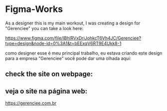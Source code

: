 # Figma-Works
As a designer this is my main workout, I was creating a design for "Gerenciee" you can take a look here:
<a href><p>https://www.figma.com/file/IBhlRVxDriJohkcT6Vh4JC/Gerenciee?type=design&node-id=0%3A1&t=bEExqV6RT9E4Ukk8-1</p></a>
como designer esse é meu principal trabalho, eu estava criando este design para a empresa "Gerenciee" você pode dar uma olhada aqui:

<h2>check the site on webpage:</h2>
<h2>veja o site na página web:</h2>
<a href> https://gerenciee.com.br</a>
